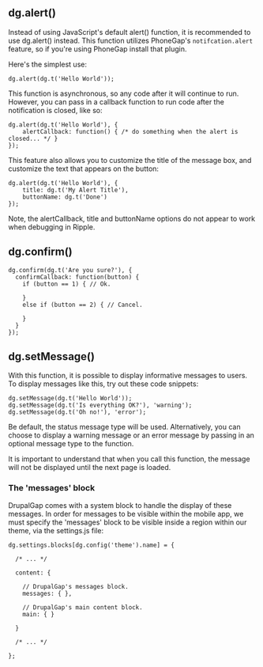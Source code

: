 ## dg.alert()

Instead of using JavaScript's default alert() function, it is recommended to use dg.alert() instead. This function utilizes PhoneGap's `notifcation.alert` feature, so if you're using PhoneGap install that plugin.

Here's the simplest use:

`dg.alert(dg.t('Hello World'));`

This function is asynchronous, so any code after it will continue to run. However, you can pass in a callback function to run code after the notification is closed, like so:

```
dg.alert(dg.t('Hello World'), {
    alertCallback: function() { /* do something when the alert is closed... */ }
});
```

This feature also allows you to customize the title of the message box, and customize the text that appears on the button:

```
dg.alert(dg.t('Hello World'), {
    title: dg.t('My Alert Title'),
    buttonName: dg.t('Done')
});
```

Note, the alertCallback, title and buttonName options do not appear to work when debugging in Ripple.

## dg.confirm()

```
dg.confirm(dg.t('Are you sure?'), {
  confirmCallback: function(button) {
    if (button == 1) { // Ok.

    }
    else if (button == 2) { // Cancel.

    }
  }
});
```

## dg.setMessage()

With this function, it is possible to display informative messages to users. To display messages like this, try out these code snippets:

```
dg.setMessage(dg.t('Hello World'));
dg.setMessage(dg.t('Is everything OK?'), 'warning');
dg.setMessage(dg.t('Oh no!'), 'error');
```

Be default, the status message type will be used. Alternatively, you can choose to display a warning message or an error message by passing in an optional message type to the function.

It is important to understand that when you call this function, the message will not be displayed until the next page is loaded.

### The 'messages' block

DrupalGap comes with a system block to handle the display of these messages. In order for messages to be visible within the mobile app, we must specify the 'messages' block to be visible inside a region within our theme, via the settings.js file:

```
dg.settings.blocks[dg.config('theme').name] = {

  /* ... */

  content: {

    // DrupalGap's messages block.
    messages: { },

    // DrupalGap's main content block.
    main: { }

  }

  /* ... */

};
```

